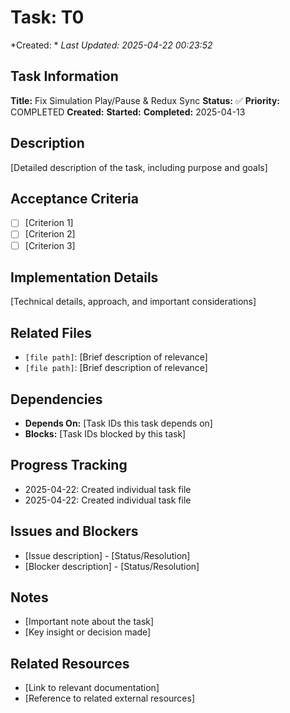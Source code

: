 # Task: T0
*Created: *
*Last Updated: 2025-04-22 00:23:52*

## Task Information
**Title:** Fix Simulation Play/Pause & Redux Sync
**Status:** ✅
**Priority:** COMPLETED
**Created:** 
**Started:** 
**Completed:** 2025-04-13

## Description
[Detailed description of the task, including purpose and goals]

## Acceptance Criteria
- [ ] [Criterion 1]
- [ ] [Criterion 2]
- [ ] [Criterion 3]

## Implementation Details
[Technical details, approach, and important considerations]

## Related Files
- `[file path]`: [Brief description of relevance]
- `[file path]`: [Brief description of relevance]

## Dependencies
- **Depends On:** [Task IDs this task depends on]
- **Blocks:** [Task IDs blocked by this task]

## Progress Tracking
- 2025-04-22: Created individual task file
- 2025-04-22: Created individual task file

## Issues and Blockers
- [Issue description] - [Status/Resolution]
- [Blocker description] - [Status/Resolution]

## Notes
- [Important note about the task]
- [Key insight or decision made]

## Related Resources
- [Link to relevant documentation]
- [Reference to related external resources]